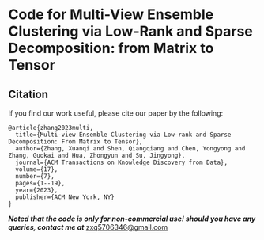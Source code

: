 # Code for Multi-View Ensemble Clustering via Low-Rank and Sparse Decomposition: from Matrix to Tensor
## Citation

If you find our work useful, please cite our paper by the following:
```
@article{zhang2023multi,
  title={Multi-view Ensemble Clustering via Low-rank and Sparse Decomposition: From Matrix to Tensor},
  author={Zhang, Xuanqi and Shen, Qiangqiang and Chen, Yongyong and Zhang, Guokai and Hua, Zhongyun and Su, Jingyong},
  journal={ACM Transactions on Knowledge Discovery from Data},
  volume={17},
  number={7},
  pages={1--19},
  year={2023},
  publisher={ACM New York, NY}
}
```
***Noted that the code is only for non-commercial use! should you have any queries, contact me at***  zxq5706346@gmail.com
